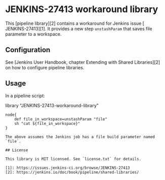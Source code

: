 # JENKINS-27413 workaround library

This [pipeline library][2] contains a workaround for Jenkins issue [ JENKINS-27413][1]. It provides a new step `unstashParam` that saves file parameter to a workspace.

## Configuration

See [Jenkins User Handbook, chapter Extending with Shared Libraries][2] on how to configure pipeline libraries.

## Usage

In a pipeline script:

library "JENKINS-27413-workaround-library"

```
node{
    def file_in_workspace=unstashParam "file"
    sh "cat ${file_in_workspace}"
}

The above assumes the Jenkins job has a file build parameter named `file`.

## License

This library is MIT licensed. See `license.txt` for details.

[1]: https://issues.jenkins-ci.org/browse/JENKINS-27413
[2]: https://jenkins.io/doc/book/pipeline/shared-libraries/
